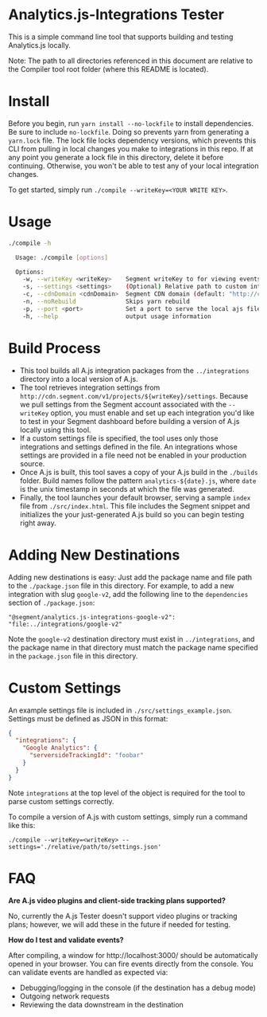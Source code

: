 # Analytics.js-Integrations Tester

This is a simple command line tool that supports building and testing
Analytics.js locally.

Note: The path to all directories referenced in this document are relative to
the Compiler tool root folder (where this README is located).

# Install

Before you begin, run `yarn install --no-lockfile` to install dependencies. Be
sure to include `no-lockfile`. Doing so prevents yarn from generating a
`yarn.lock` file. The lock file locks dependency versions, which prevents this
CLI from pulling in local changes you make to integrations in this repo. If at
any point you generate a lock file in this directory, delete it before
continuing. Otherwise, you won't be able to test any of your local integration changes.

To get started, simply run `./compile --writeKey=<YOUR WRITE KEY>`.

# Usage

```bash
./compile -h

  Usage: ./compile [options]

  Options:
    -w, --writeKey <writeKey>    Segment writeKey to for viewing events in the debugger
    -s, --settings <settings>    (Optional) Relative path to custom integrations settings file
    -c, --cdnDomain <cdnDomain>  Segment CDN domain (default: "http://cdn.segment.com")
    -n, --noRebuild              Skips yarn rebuild
    -p, --port <port>            Set a port to serve the local ajs file from (default: 3000)
    -h, --help                   output usage information
```

# Build Process

- This tool builds all A.js integration packages from the `../integrations`
directory into a local version of A.js.
- The tool retrieves integration
settings from `http://cdn.segment.com/v1/projects/${writeKey}/settings`.
Because we pull settings from the Segment account associated with the
`--writeKey` option, you must enable and set up each integration you'd like to
test in your Segment dashboard before building a version of A.js locally using
this tool.
- If a custom settings file is specified, the tool uses only those
integrations and settings defined in the file. An integrations whose
settings are provided in a file need not be enabled in your production source.
- Once A.js is built, this tool saves a copy of your A.js build in the
`./builds` folder. Build names follow the pattern `analytics-${date}.js`, where
`date` is the unix timestamp in seconds at which the file was generated.
- Finally, the tool launches your default browser, serving a sample `index` file
from `./src/index.html`. This file includes the Segment snippet and initializes
the your just-generated A.js build so you can begin testing right away.

# Adding New Destinations

Adding new destinations is easy: Just add the package name and file path to
the `./package.json` file in this directory. For example, to add a new
integration with slug `google-v2`, add the following line to the
`dependencies` section of `./package.json`:

```
"@segment/analytics.js-integrations-google-v2": "file:../integrations/google-v2"
```

Note the `google-v2` destination directory must exist in `../integrations`, and
the package name in that directory must match the package name specified in the
`package.json` file in this directory.

# Custom Settings

An example settings file is included in `./src/settings_example.json`. Settings
must be defined as JSON in this format:

```json
{
  "integrations": {
    "Google Analytics": {
      "serversideTrackingId": "foobar"
    }
  }
}
```

Note `integrations` at the top level of the object is required for the tool to
parse custom settings correctly.

To compile a version of A.js with custom settings, simply run a command like this:

```
./compile --writeKey=<writeKey> --settings='./relative/path/to/settings.json'
```

# FAQ

**Are A.js video plugins and client-side tracking plans supported?**

No, currently the A.js Tester doesn't support video plugins or tracking plans;
however, we will add these in the future if needed for testing.

**How do I test and validate events?**

After compiling, a window for http://localhost:3000/ should be automatically opened in your browser. You can fire events directly from the console. You can validate events are handled as expected via:
- Debugging/logging in the console (if the destination has a debug mode)
- Outgoing network requests
- Reviewing the data downstream in the destination
